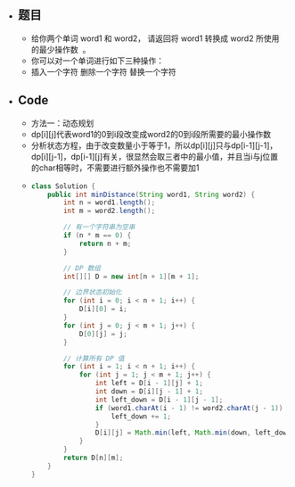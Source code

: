 - ## 题目
	- 给你两个单词 word1 和 word2， 请返回将 word1 转换成 word2 所使用的最少操作数  。
	- 你可以对一个单词进行如下三种操作：
	- 插入一个字符
	  删除一个字符
	  替换一个字符
- ## Code
	- 方法一：动态规划
	- dp[i][j]代表word1的0到i段改变成word2的0到i段所需要的最小操作数
	- 分析状态方程，由于改变数量小于等于1，所以dp[i][j]只与dp[i-1][j-1]，dp[i][j-1]，dp[i-1][j]有关，很显然会取三者中的最小值，并且当i与j位置的char相等时，不需要进行额外操作也不需要加1
	- ```java
	  class Solution {
	      public int minDistance(String word1, String word2) {
	          int n = word1.length();
	          int m = word2.length();
	  
	          // 有一个字符串为空串
	          if (n * m == 0) {
	              return n + m;
	          }
	  
	          // DP 数组
	          int[][] D = new int[n + 1][m + 1];
	  
	          // 边界状态初始化
	          for (int i = 0; i < n + 1; i++) {
	              D[i][0] = i;
	          }
	          for (int j = 0; j < m + 1; j++) {
	              D[0][j] = j;
	          }
	  
	          // 计算所有 DP 值
	          for (int i = 1; i < n + 1; i++) {
	              for (int j = 1; j < m + 1; j++) {
	                  int left = D[i - 1][j] + 1;
	                  int down = D[i][j - 1] + 1;
	                  int left_down = D[i - 1][j - 1];
	                  if (word1.charAt(i - 1) != word2.charAt(j - 1)) {
	                      left_down += 1;
	                  }
	                  D[i][j] = Math.min(left, Math.min(down, left_down));
	              }
	          }
	          return D[n][m];
	      }
	  }
	  
	  ```